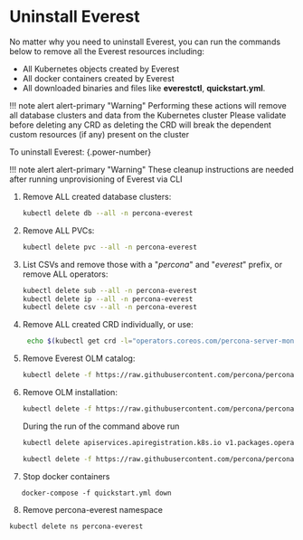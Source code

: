 # Uninstall Everest

No matter why you need to uninstall Everest, you can run the commands below to remove all the Everest resources including:

- All Kubernetes objects created by Everest
- All docker containers created by Everest
- All downloaded binaries and files like **everestctl**, **quickstart.yml**.

!!! note alert alert-primary "Warning"
  Performing these actions will remove all database clusters and data from the Kubernetes cluster
  Please validate before deleting any CRD as deleting the CRD will break the dependent custom resources (if any) present on the cluster

To uninstall Everest:
{.power-number}

!!! note alert alert-primary "Warning"
These cleanup instructions are needed after running unprovisioning of Everest via CLI

1. Remove ALL created database clusters:

    ```sh
    kubectl delete db --all -n percona-everest
    ```
2. Remove ALL PVCs:

    ```sh
    kubectl delete pvc --all -n percona-everest
    ```


3. List CSVs and remove those with a "*percona*" and "*everest*" prefix, or remove ALL operators:

    ```sh
    kubectl delete sub --all -n percona-everest
    kubectl delete ip --all -n percona-everest
    kubectl delete csv --all -n percona-everest
    ```

4. Remove ALL created CRD individually, or use:

    ```sh
     echo $(kubectl get crd -l="operators.coreos.com/percona-server-mongodb-operator.percona-everest" --ignore-not-found=true --no-headers | awk '{print $1}' &&  kubectl get crd -l="operators.coreos.com/percona-postgresql-operator.percona-everest" --ignore-not-found=true --no-headers | awk '{print $1}' && kubectl get crd -l="operators.coreos.com/percona-xtradb-cluster-operator.percona-everest" --ignore-not-found=true --no-headers | awk '{print $1}') | xargs  kubectl delete crd
    ```

5. Remove Everest OLM catalog:

    ```sh
    kubectl delete -f https://raw.githubusercontent.com/percona/percona-everest-cli/v0.3.0/data/crds/olm/percona-dbaas-catalog.yaml
    ```

6. Remove OLM installation:

    ```sh
    kubectl delete -f https://raw.githubusercontent.com/percona/percona-everest-cli/v0.3.0/data/crds/olm/olm.yaml
    ```
   During the run of the command above run

    ```sh
    kubectl delete apiservices.apiregistration.k8s.io v1.packages.operators.coreos.com
    ```

    ```sh
    kubectl delete -f https://raw.githubusercontent.com/percona/percona-everest-cli/v0.3.0/data/crds/olm/crds.yaml
    ```
7. Stop docker containers

  ```
     docker-compose -f quickstart.yml down
  ```

8. Remove percona-everest namespace

  ```sh
  kubectl delete ns percona-everest
  ```
